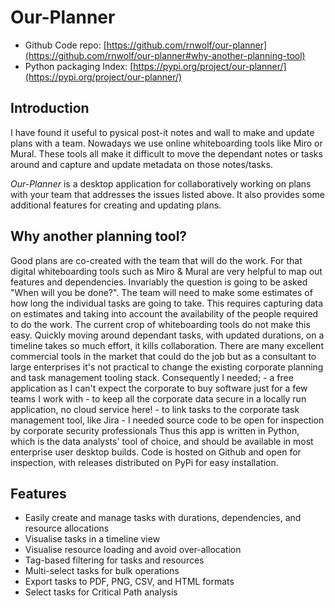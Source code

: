 # Our-Planner

 * Github Code repo: [https://github.com/rnwolf/our-planner](https://github.com/rnwolf/our-planner#why-another-planning-tool)
 * Python packaging Index: [https://pypi.org/project/our-planner/](https://pypi.org/project/our-planner/)

## Introduction

I have found it useful to pysical post-it notes and wall to make and update plans with a team.
Nowadays we use online whiteboarding tools like Miro or Mural.
These tools all make it difficult to move the dependant notes or tasks around and capture and update metadata on those notes/tasks.

*Our-Planner* is a desktop application for collaboratively working on plans with your team that addresses the issues listed above. It also provides some additional features for creating and updating plans.

## Why another planning tool?

Good plans are co-created with the team that will do the work. For that digital whiteboarding tools such as Miro & Mural are very helpful to map out features and dependencies. Invariably the question is going to be asked "When will you be done?". The team will need to make some estimates of how long the individual tasks are going to take. This requires capturing data on estimates and taking into account the availability of the people required to do the work. The current crop of whiteboarding tools do not make this easy. Quickly moving around dependant tasks, with updated durations, on a timeline takes so much effort, it kills collaboration. There are many excellent commercial tools in the market that could do the job but as a consultant to large enterprises it's not practical to change the existing corporate planning and task management tooling stack. Consequently I needed; - a free application as I can't expect the corporate to buy software just for a few teams I work with - to keep all the corporate data secure in a locally run application, no cloud service here! - to link tasks to the corporate task management tool, like Jira - I needed source code to be open for inspection by corporate security professionals Thus this app is written in Python, which is the data analysts' tool of choice, and should be available in most enterprise user desktop builds. Code is hosted on Github and open for inspection, with releases distributed on PyPi for easy installation.

## Features

 - Easily create and manage tasks with durations, dependencies, and resource allocations
 - Visualise tasks in a timeline view
 - Visualise resource loading and avoid over-allocation
 - Tag-based filtering for tasks and resources
 - Multi-select tasks for bulk operations
 - Export tasks to PDF, PNG, CSV, and HTML formats
 - Select tasks for Critical Path analysis